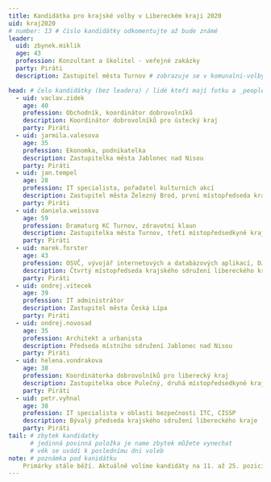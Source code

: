 ```yaml
---
title: Kandidátka pro krajské volby v Libereckém kraji 2020 
uid: kraj2020
# number: 13 # číslo kandidátky odkomentujte až bude známé
leader:
  uid: zbynek.miklik
  age: 43
  profession: Konzultant a školitel - veřejné zakázky
  party: Piráti
  description: Zastupitel města Turnov # zobrazuje se v komunalni-volby

head: # čelo kandidátky (bez leadera) / lidé kteří mají fotku a _people/jmeno.md
  - uid: vaclav.zidek
    age: 40  
    profession: Obchodník, koordinátor dobrovolníků
    description: Koordinátor dobrovolníků pro ústecký kraj
    party: Piráti
  - uid: jarmila.valesova
    age: 35  
    profession: Ekonomka, podnikatelka
    description: Zastupitelka města Jablonec nad Nisou
    party: Piráti
  - uid: jan.tempel
    age: 28
    profession: IT specialista, pořadatel kulturních akcí
    description: Zastupitel města Železný Brod, první místopředseda krajského sdružení libereckého kraje
    party: Piráti
  - uid: daniela.weissova
    age: 59
    profession: Dramaturg KC Turnov, zdravotní klaun
    description: Zastupitelka města Turnov, třetí místopředsedkyně krajského sdružení libereckého kraje
    party: Piráti
  - uid: marek.forster
    age: 43
    profession: OSVČ, vývojář internetových a databázových aplikací, DJ, pilot, producent
    description: Čtvrtý místopředseda krajského sdružení libereckého kraje
    party: Piráti
  - uid: ondrej.vitecek
    age: 39
    profession: IT administrátor
    description: Zastupitel města Česká Lípa
    party: Piráti
  - uid: ondrej.novosad
    age: 35
    profession: Architekt a urbanista
    description: Předseda místního sdružení Jablonec nad Nisou
    party: Piráti
  - uid: helena.vondrakova
    age: 38
    profession: Koordinátorka dobrovolníků pro liberecký kraj
    description: Zastupitelka obce Pulečný, druhá místopředsedkyně krajského sdružení libereckého kraje
    party: Piráti
  - uid: petr.vyhnal
    age: 38
    profession: IT specialista v oblasti bezpečnosti ITC, CISSP
    description: Bývalý předseda krajského sdružení libereckého kraje
    party: Piráti
tail: # zbytek kandidatky
      # jedinná povinná položka je name zbytek můžete vynechat
      # věk se uvádí k poslednímu dni voleb
note: # poznámka pod kanidátku
    Primárky stále běží. Aktuálně volíme kandidáty na 11. až 25. pozici kandidátky. Zbytek kandidátky budeme průběžně zveřejňovat.
---
```

